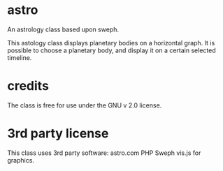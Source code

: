 # astro
An astrology class based upon sweph.

This astology class displays planetary bodies on a horizontal graph. It is possible to choose a planetary body, and display it on a certain selected timeline.

# credits
The class is free for use under the GNU v 2.0 license.

# 3rd party license
This class uses 3rd party software: 
astro.com PHP Sweph
vis.js for graphics.
